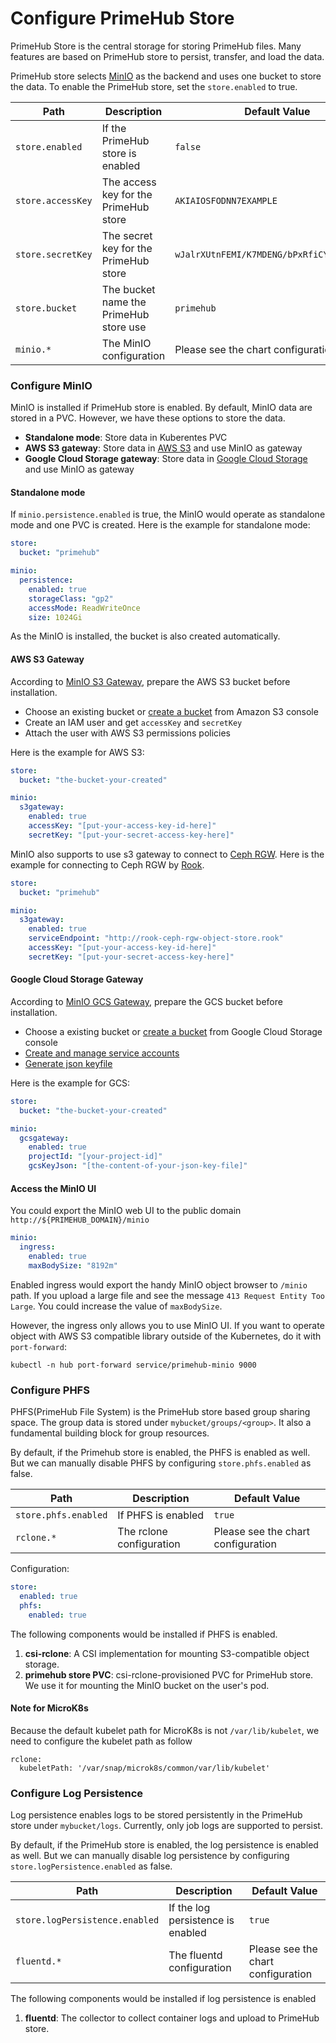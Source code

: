 # Configure PrimeHub Store

PrimeHub Store is the central storage for storing PrimeHub files. Many features are based on PrimeHub store to persist, transfer, and load the data.

PrimeHub store selects [MinIO](https://docs.min.io/) as the backend and uses one bucket to store the data. To enable the PrimeHub store, set the `store.enabled` to true.

| Path              | Description                            | Default Value                              |
| ----------------- | -------------------------------------- | ------------------------------------------ |
| `store.enabled`   | If the PrimeHub store is enabled       | `false`                                    |
| `store.accessKey` | The access key for the PrimeHub store  | `AKIAIOSFODNN7EXAMPLE`                     |
| `store.secretKey` | The secret key for the PrimeHub store  | `wJalrXUtnFEMI/K7MDENG/bPxRfiCYEXAMPLEKEY` |
| `store.bucket`    | The bucket name the PrimeHub store use | `primehub`                                 |
| `minio.*`         | The MinIO configuration                | Please see the chart configuration         |

### Configure MinIO

MinIO is installed if PrimeHub store is enabled. By default, MinIO data are stored in a PVC. However, we have these options to store the data.

* **Standalone mode**: Store data in Kuberentes PVC
* **AWS S3 gateway**: Store data in [AWS S3](https://aws.amazon.com/s3/) and use MinIO as gateway
* **Google Cloud Storage gateway**: Store data in [Google Cloud Storage](https://cloud.google.com/storage) and use MinIO as gateway

#### Standalone mode

If `minio.persistence.enabled` is true, the MinIO would operate as standalone mode and one PVC is created. Here is the example for standalone mode:

```yaml
store:
  bucket: "primehub"

minio:
  persistence:
    enabled: true
    storageClass: "gp2"
    accessMode: ReadWriteOnce
    size: 1024Gi

```

As the MinIO is installed, the bucket is also created automatically.

#### AWS S3 Gateway

According to [MinIO S3 Gateway](https://docs.min.io/docs/minio-gateway-for-s3.html), prepare the AWS S3 bucket before installation.

* Choose an existing bucket or [create a bucket](https://docs.aws.amazon.com/AmazonS3/latest/gsg/CreatingABucket.html) from Amazon S3 console
* Create an IAM user and get `accessKey` and `secretKey`
* Attach the user with AWS S3 permissions policies

Here is the example for AWS S3:

```yaml
store:
  bucket: "the-bucket-your-created"

minio:
  s3gateway:
    enabled: true
    accessKey: "[put-your-access-key-id-here]"
    secretKey: "[put-your-secret-access-key-here]"
```

MinIO also supports to use s3 gateway to connect to [Ceph RGW](https://docs.ceph.com/docs/master/radosgw/). Here is the example for connecting to Ceph RGW by [Rook](https://rook.io/docs/rook/master/ceph-object.html).

```yaml
store:
  bucket: "primehub"

minio:
  s3gateway:
    enabled: true
    serviceEndpoint: "http://rook-ceph-rgw-object-store.rook"
    accessKey: "[put-your-access-key-id-here]"
    secretKey: "[put-your-secret-access-key-here]"
```

#### Google Cloud Storage Gateway

According to [MinIO GCS Gateway](https://docs.min.io/docs/minio-gateway-for-gcs.html), prepare the GCS bucket before installation.

* Choose a existing bucket or [create a bucket](https://cloud.google.com/storage/docs/quickstart-console) from Google Cloud Storage console
* [Create and manage service accounts](https://cloud.google.com/iam/docs/creating-managing-service-accounts)
* [Generate json keyfile](https://cloud.google.com/iam/docs/creating-managing-service-account-keys)

Here is the example for GCS:

```yaml
store:
  bucket: "the-bucket-your-created"

minio:
  gcsgateway:
    enabled: true
    projectId: "[your-project-id]"
    gcsKeyJson: "[the-content-of-your-json-key-file]"
```

#### Access the MinIO UI

You could export the MinIO web UI to the public domain `http://${PRIMEHUB_DOMAIN}/minio`

```yaml
minio:
  ingress:
    enabled: true
    maxBodySize: "8192m"
```

Enabled ingress would export the handy MinIO object browser to `/minio` path. If you upload a large file and see the message `413 Request Entity Too Large`. You could increase the value of `maxBodySize`.

However, the ingress only allows you to use MinIO UI. If you want to operate object with AWS S3 compatible library outside of the Kubernetes, do it with `port-forward`:

```
kubectl -n hub port-forward service/primehub-minio 9000
```

### Configure PHFS

PHFS(PrimeHub File System) is the PrimeHub store based group sharing space. The group data is stored under `mybucket/groups/<group>`. It also a fundamental building block for group resources.

By default, if the Primehub store is enabled, the PHFS is enabled as well. But we can manually disable PHFS by configuring `store.phfs.enabled` as false.

| Path                 | Description              | Default Value                      |
| -------------------- | ------------------------ | ---------------------------------- |
| `store.phfs.enabled` | If PHFS is enabled       | `true`                             |
| `rclone.*`           | The rclone configuration | Please see the chart configuration |

Configuration:

```yaml
store:
  enabled: true
  phfs:
    enabled: true
```

The following components would be installed if PHFS is enabled.

1. **csi-rclone**: A CSI implementation for mounting S3-compatible object storage.
2. **primehub store PVC**: csi-rclone-provisioned PVC for PrimeHub store. We use it for mounting the MinIO bucket on the user's pod.

#### Note for MicroK8s

Because the default kubelet path for MicroK8s is not `/var/lib/kubelet`, we need to configure the kubelet path as follow

```
rclone:
  kubeletPath: '/var/snap/microk8s/common/var/lib/kubelet'
```

### Configure Log Persistence

Log persistence enables logs to be stored persistently in the PrimeHub store under `mybucket/logs`. Currently, only job logs are supported to persist.

By default, if the PrimeHub store is enabled, the log persistence is enabled as well. But we can manually disable log persistence by configuring `store.logPersistence.enabled` as false.

| Path                           | Description                       | Default Value                      |
| ------------------------------ | --------------------------------- | ---------------------------------- |
| `store.logPersistence.enabled` | If the log persistence is enabled | `true`                             |
| `fluentd.*`                    | The fluentd configuration         | Please see the chart configuration |

The following components would be installed if log persistence is enabled

1. **fluentd**: The collector to collect container logs and upload to PrimeHub store.
